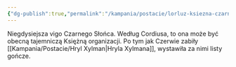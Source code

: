 ```yaml
---
{"dg-publish":true,"permalink":"/kampania/postacie/lorluz-ksiezna-czarnego-slonca/","dgPassFrontmatter":true}
---
```


Niegdysiejsza vigo Czarnego Słońca. Według Cordiusa, to ona może być obecną tajemniczą Księżną organizacji.
Po tym jak Czerwie zabiły [[Kampania/Postacie/Hryl Xylman\|Hryla Xylmana]], wystawiła za nimi listy gończe.